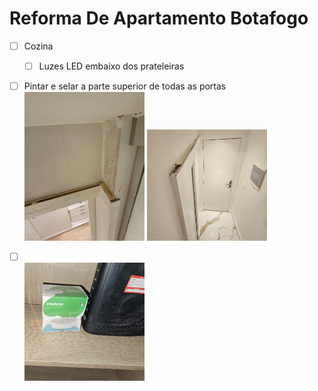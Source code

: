 # Reforma De Apartamento Botafogo


- [ ] Cozina
  - [ ] Luzes LED embaixo dos prateleiras

- [ ] Pintar e selar a parte superior de todas as portas
  <br><img src=fotos/Screenshot_20231021_171039_Gallery.jpg height=40% width=40%>
      <img src=fotos/Screenshot_20231021_171051_Gallery.jpg height=40% width=40%>

- [ ] 
  <br><img src=fotos/20231021_174938.jpg height=40% width=40%>
